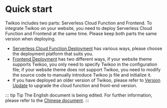 # Quick start

Twikoo includes two parts: Serverless Cloud Function and Frontend. To integrate Twikoo on your website, you need to deploy Serverless Cloud Function and Frontend at the same time. Please keep both parts the same version when deploying.

- [Serverless Cloud Function Deployment](https://twikoo.js.org/en/backend.html) has various ways, please choose the deployment platform that suits you.
- [Frontend Deployment](https://twikoo.js.org/en/frontend.html) has two different ways, if your website theme supports Twikoo, you only need to specify Twikoo in the configuration file; if your website theme does not support Twikoo, you need to modify the source code to manually introduce Twikoo js file and initialize it. 
- If you have deployed an older version of Twikoo, please refer to [Version Update](https://twikoo.js.org/en/update.html) to upgrade the cloud function and front-end version.

::: tip Tip
The English document is being edited. For further information, please refer to the [Chinese document](/quick-start).
:::

